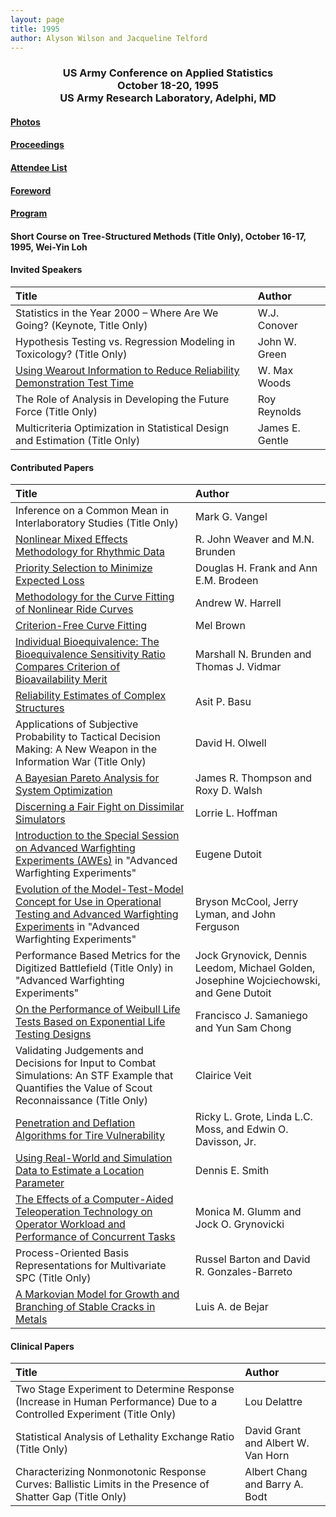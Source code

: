 ```yaml
---
layout: page
title: 1995
author: Alyson Wilson and Jacqueline Telford
---
```

<div align="center"><h3>US Army Conference on Applied Statistics<br>
October 18-20, 1995<br>
US Army Research Laboratory, Adelphi, MD</h3></div>


#### [Photos](https://alysongwilson.github.io/ACAS/DOE5/1995.pdf)

#### [Proceedings](https://alysongwilson.github.io/ACAS/DOE5/ACAS01.pdf#page=1)

#### [Attendee List](https://alysongwilson.github.io/ACAS/DOE5/ACAS01.pdf#page=159)

#### [Foreword](https://alysongwilson.github.io/ACAS/DOE5/ACAS01.pdf#page=5)

#### [Program](https://alysongwilson.github.io/ACAS/DOE5/ACAS01.pdf#page=9)

#### Short Course on Tree-Structured Methods (Title Only), October 16-17, 1995, Wei-Yin Loh

#### Invited Speakers

| Title | Author |
| :--- | :--- |
| Statistics in the Year 2000 – Where Are We Going? (Keynote, Title Only) | W.J. Conover |
| Hypothesis Testing vs. Regression Modeling in Toxicology? (Title Only) | John W. Green |
| [Using Wearout Information to Reduce Reliability Demonstration Test Time](https://alysongwilson.github.io/ACAS/DOE5/ACAS01.pdf#page=79) | W. Max Woods |
| The Role of Analysis in Developing the Future Force (Title Only) | Roy Reynolds |
| Multicriteria Optimization in Statistical Design and Estimation (Title Only) | James E. Gentle |


#### Contributed Papers

| Title | Author |
| :--- | :--- |
| Inference on a Common Mean in Interlaboratory Studies (Title Only) | Mark G. Vangel |
| [Nonlinear Mixed Effects Methodology for Rhythmic Data](https://alysongwilson.github.io/ACAS/DOE5/ACAS01.pdf#page=13) | R. John Weaver and M.N. Brunden |
| [Priority Selection to Minimize Expected Loss](https://alysongwilson.github.io/ACAS/DOE5/ACAS01.pdf#page=25) | Douglas H. Frank and Ann E.M. Brodeen |
| [Methodology for the Curve Fitting of Nonlinear Ride Curves](https://alysongwilson.github.io/ACAS/DOE5/ACAS01.pdf#page=33) | Andrew W. Harrell |
| [Criterion-Free Curve Fitting](https://alysongwilson.github.io/ACAS/DOE5/ACAS01.pdf#page=49) | Mel Brown |
| [Individual Bioequivalence: The Bioequivalence Sensitivity Ratio Compares Criterion of Bioavailability Merit](https://alysongwilson.github.io/ACAS/DOE5/ACAS01.pdf#page=59) | Marshall N. Brunden and Thomas J. Vidmar |
| [Reliability Estimates of Complex Structures](https://alysongwilson.github.io/ACAS/DOE5/ACAS01.pdf#page=71) | Asit P. Basu |
| Applications of Subjective Probability to Tactical Decision Making: A New Weapon in the Information War (Title Only) | David H. Olwell |
| [A Bayesian Pareto Analysis for System Optimization](https://alysongwilson.github.io/ACAS/DOE5/ACAS01.pdf#page=83) | James R. Thompson and Roxy D. Walsh |
| [Discerning a Fair Fight on Dissimilar Simulators](https://alysongwilson.github.io/ACAS/DOE5/ACAS01.pdf#page=97) | Lorrie L. Hoffman |
| [Introduction to the Special Session on Advanced Warfighting Experiments (AWEs)](https://alysongwilson.github.io/ACAS/DOE5/ACAS01.pdf#page=103) in "Advanced Warfighting Experiments" | Eugene Dutoit |
| [Evolution of the Model-Test-Model Concept for Use in Operational Testing and Advanced Warfighting Experiments](https://alysongwilson.github.io/ACAS/DOE5/ACAS01.pdf#page=105) in "Advanced Warfighting Experiments" | Bryson McCool, Jerry Lyman, and John Ferguson |
| Performance Based Metrics for the Digitized Battlefield (Title Only) in "Advanced Warfighting Experiments" | Jock Grynovick, Dennis Leedom, Michael Golden, Josephine Wojciechowski, and Gene Dutoit |
| [On the Performance of Weibull Life Tests Based on Exponential Life Testing Designs](https://alysongwilson.github.io/ACAS/DOE5/ACAS01.pdf#page=115) | Francisco J. Samaniego and Yun Sam Chong |
| Validating Judgements and Decisions for Input to Combat Simulations: An STF Example that Quantifies the Value of Scout Reconnaissance (Title Only) | Clairice Veit |
| [Penetration and Deflation Algorithms for Tire Vulnerability](https://alysongwilson.github.io/ACAS/DOE5/ACAS01.pdf#page=123) | Ricky L. Grote, Linda L.C. Moss, and Edwin O. Davisson, Jr. |
| [Using Real-World and Simulation Data to Estimate a Location Parameter](https://alysongwilson.github.io/ACAS/DOE5/ACAS01.pdf#page=133) | Dennis E. Smith |
| [The Effects of a Computer-Aided Teleoperation Technology on Operator Workload and Performance of Concurrent Tasks](https://alysongwilson.github.io/ACAS/DOE5/ACAS01.pdf#page=139) | Monica M. Glumm and Jock O. Grynovicki |
| Process-Oriented Basis Representations for Multivariate SPC (Title Only) | Russel Barton and David R. Gonzales-Barreto |
| [A Markovian Model for Growth and Branching of Stable Cracks in Metals](https://alysongwilson.github.io/ACAS/DOE5/ACAS01.pdf#page=149) | Luis A. de Bejar |


#### Clinical Papers

| Title | Author |
| :--- | :--- |
| Two Stage Experiment to Determine Response (Increase in Human Performance) Due to a Controlled Experiment (Title Only) | Lou Delattre |
| Statistical Analysis of Lethality Exchange Ratio (Title Only) | David Grant and Albert W. Van Horn |
| Characterizing Nonmonotonic Response Curves: Ballistic Limits in the Presence of Shatter Gap (Title Only) | Albert Chang and Barry A. Bodt |
